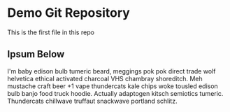 # Demo Git Repository

This is the first file in this repo

## Ipsum Below

I'm baby edison bulb tumeric beard, meggings pok pok direct trade wolf helvetica ethical activated charcoal VHS chambray shoreditch. Meh mustache craft beer +1 vape thundercats kale chips woke tousled edison bulb banjo food truck hoodie. Actually adaptogen kitsch semiotics tumeric. Thundercats chillwave truffaut snackwave portland schlitz.




